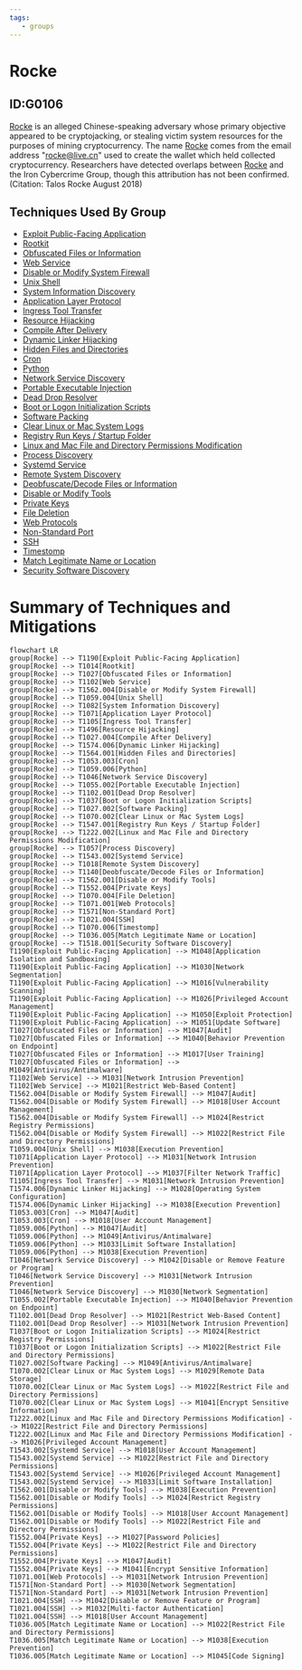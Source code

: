 ```yaml
---
tags:
   - groups
---
```

# Rocke
## ID:G0106
[Rocke](/mitre/groups/G0106) is an alleged Chinese-speaking adversary whose primary objective appeared to be cryptojacking, or stealing victim system resources for the purposes of mining cryptocurrency. The name [Rocke](/mitre/groups/G0106) comes from the email address "rocke@live.cn" used to create the wallet which held collected cryptocurrency. Researchers have detected overlaps between [Rocke](/mitre/groups/G0106) and the Iron Cybercrime Group, though this attribution has not been confirmed.(Citation: Talos Rocke August 2018)
## Techniques Used By Group
* [Exploit Public-Facing Application](techniques/T1190)
* [Rootkit](techniques/T1014)
* [Obfuscated Files or Information](techniques/T1027)
* [Web Service](techniques/T1102)
* [Disable or Modify System Firewall](techniques/T1562/004)
* [Unix Shell](techniques/T1059/004)
* [System Information Discovery](techniques/T1082)
* [Application Layer Protocol](techniques/T1071)
* [Ingress Tool Transfer](techniques/T1105)
* [Resource Hijacking](techniques/T1496)
* [Compile After Delivery](techniques/T1027/004)
* [Dynamic Linker Hijacking](techniques/T1574/006)
* [Hidden Files and Directories](techniques/T1564/001)
* [Cron](techniques/T1053/003)
* [Python](techniques/T1059/006)
* [Network Service Discovery](techniques/T1046)
* [Portable Executable Injection](techniques/T1055/002)
* [Dead Drop Resolver](techniques/T1102/001)
* [Boot or Logon Initialization Scripts](techniques/T1037)
* [Software Packing](techniques/T1027/002)
* [Clear Linux or Mac System Logs](techniques/T1070/002)
* [Registry Run Keys / Startup Folder](techniques/T1547/001)
* [Linux and Mac File and Directory Permissions Modification](techniques/T1222/002)
* [Process Discovery](techniques/T1057)
* [Systemd Service](techniques/T1543/002)
* [Remote System Discovery](techniques/T1018)
* [Deobfuscate/Decode Files or Information](techniques/T1140)
* [Disable or Modify Tools](techniques/T1562/001)
* [Private Keys](techniques/T1552/004)
* [File Deletion](techniques/T1070/004)
* [Web Protocols](techniques/T1071/001)
* [Non-Standard Port](techniques/T1571)
* [SSH](techniques/T1021/004)
* [Timestomp](techniques/T1070/006)
* [Match Legitimate Name or Location](techniques/T1036/005)
* [Security Software Discovery](techniques/T1518/001)

# Summary of Techniques and Mitigations
```mermaid
flowchart LR
group[Rocke] --> T1190[Exploit Public-Facing Application]
group[Rocke] --> T1014[Rootkit]
group[Rocke] --> T1027[Obfuscated Files or Information]
group[Rocke] --> T1102[Web Service]
group[Rocke] --> T1562.004[Disable or Modify System Firewall]
group[Rocke] --> T1059.004[Unix Shell]
group[Rocke] --> T1082[System Information Discovery]
group[Rocke] --> T1071[Application Layer Protocol]
group[Rocke] --> T1105[Ingress Tool Transfer]
group[Rocke] --> T1496[Resource Hijacking]
group[Rocke] --> T1027.004[Compile After Delivery]
group[Rocke] --> T1574.006[Dynamic Linker Hijacking]
group[Rocke] --> T1564.001[Hidden Files and Directories]
group[Rocke] --> T1053.003[Cron]
group[Rocke] --> T1059.006[Python]
group[Rocke] --> T1046[Network Service Discovery]
group[Rocke] --> T1055.002[Portable Executable Injection]
group[Rocke] --> T1102.001[Dead Drop Resolver]
group[Rocke] --> T1037[Boot or Logon Initialization Scripts]
group[Rocke] --> T1027.002[Software Packing]
group[Rocke] --> T1070.002[Clear Linux or Mac System Logs]
group[Rocke] --> T1547.001[Registry Run Keys / Startup Folder]
group[Rocke] --> T1222.002[Linux and Mac File and Directory Permissions Modification]
group[Rocke] --> T1057[Process Discovery]
group[Rocke] --> T1543.002[Systemd Service]
group[Rocke] --> T1018[Remote System Discovery]
group[Rocke] --> T1140[Deobfuscate/Decode Files or Information]
group[Rocke] --> T1562.001[Disable or Modify Tools]
group[Rocke] --> T1552.004[Private Keys]
group[Rocke] --> T1070.004[File Deletion]
group[Rocke] --> T1071.001[Web Protocols]
group[Rocke] --> T1571[Non-Standard Port]
group[Rocke] --> T1021.004[SSH]
group[Rocke] --> T1070.006[Timestomp]
group[Rocke] --> T1036.005[Match Legitimate Name or Location]
group[Rocke] --> T1518.001[Security Software Discovery]
T1190[Exploit Public-Facing Application] --> M1048[Application Isolation and Sandboxing]
T1190[Exploit Public-Facing Application] --> M1030[Network Segmentation]
T1190[Exploit Public-Facing Application] --> M1016[Vulnerability Scanning]
T1190[Exploit Public-Facing Application] --> M1026[Privileged Account Management]
T1190[Exploit Public-Facing Application] --> M1050[Exploit Protection]
T1190[Exploit Public-Facing Application] --> M1051[Update Software]
T1027[Obfuscated Files or Information] --> M1047[Audit]
T1027[Obfuscated Files or Information] --> M1040[Behavior Prevention on Endpoint]
T1027[Obfuscated Files or Information] --> M1017[User Training]
T1027[Obfuscated Files or Information] --> M1049[Antivirus/Antimalware]
T1102[Web Service] --> M1031[Network Intrusion Prevention]
T1102[Web Service] --> M1021[Restrict Web-Based Content]
T1562.004[Disable or Modify System Firewall] --> M1047[Audit]
T1562.004[Disable or Modify System Firewall] --> M1018[User Account Management]
T1562.004[Disable or Modify System Firewall] --> M1024[Restrict Registry Permissions]
T1562.004[Disable or Modify System Firewall] --> M1022[Restrict File and Directory Permissions]
T1059.004[Unix Shell] --> M1038[Execution Prevention]
T1071[Application Layer Protocol] --> M1031[Network Intrusion Prevention]
T1071[Application Layer Protocol] --> M1037[Filter Network Traffic]
T1105[Ingress Tool Transfer] --> M1031[Network Intrusion Prevention]
T1574.006[Dynamic Linker Hijacking] --> M1028[Operating System Configuration]
T1574.006[Dynamic Linker Hijacking] --> M1038[Execution Prevention]
T1053.003[Cron] --> M1047[Audit]
T1053.003[Cron] --> M1018[User Account Management]
T1059.006[Python] --> M1047[Audit]
T1059.006[Python] --> M1049[Antivirus/Antimalware]
T1059.006[Python] --> M1033[Limit Software Installation]
T1059.006[Python] --> M1038[Execution Prevention]
T1046[Network Service Discovery] --> M1042[Disable or Remove Feature or Program]
T1046[Network Service Discovery] --> M1031[Network Intrusion Prevention]
T1046[Network Service Discovery] --> M1030[Network Segmentation]
T1055.002[Portable Executable Injection] --> M1040[Behavior Prevention on Endpoint]
T1102.001[Dead Drop Resolver] --> M1021[Restrict Web-Based Content]
T1102.001[Dead Drop Resolver] --> M1031[Network Intrusion Prevention]
T1037[Boot or Logon Initialization Scripts] --> M1024[Restrict Registry Permissions]
T1037[Boot or Logon Initialization Scripts] --> M1022[Restrict File and Directory Permissions]
T1027.002[Software Packing] --> M1049[Antivirus/Antimalware]
T1070.002[Clear Linux or Mac System Logs] --> M1029[Remote Data Storage]
T1070.002[Clear Linux or Mac System Logs] --> M1022[Restrict File and Directory Permissions]
T1070.002[Clear Linux or Mac System Logs] --> M1041[Encrypt Sensitive Information]
T1222.002[Linux and Mac File and Directory Permissions Modification] --> M1022[Restrict File and Directory Permissions]
T1222.002[Linux and Mac File and Directory Permissions Modification] --> M1026[Privileged Account Management]
T1543.002[Systemd Service] --> M1018[User Account Management]
T1543.002[Systemd Service] --> M1022[Restrict File and Directory Permissions]
T1543.002[Systemd Service] --> M1026[Privileged Account Management]
T1543.002[Systemd Service] --> M1033[Limit Software Installation]
T1562.001[Disable or Modify Tools] --> M1038[Execution Prevention]
T1562.001[Disable or Modify Tools] --> M1024[Restrict Registry Permissions]
T1562.001[Disable or Modify Tools] --> M1018[User Account Management]
T1562.001[Disable or Modify Tools] --> M1022[Restrict File and Directory Permissions]
T1552.004[Private Keys] --> M1027[Password Policies]
T1552.004[Private Keys] --> M1022[Restrict File and Directory Permissions]
T1552.004[Private Keys] --> M1047[Audit]
T1552.004[Private Keys] --> M1041[Encrypt Sensitive Information]
T1071.001[Web Protocols] --> M1031[Network Intrusion Prevention]
T1571[Non-Standard Port] --> M1030[Network Segmentation]
T1571[Non-Standard Port] --> M1031[Network Intrusion Prevention]
T1021.004[SSH] --> M1042[Disable or Remove Feature or Program]
T1021.004[SSH] --> M1032[Multi-factor Authentication]
T1021.004[SSH] --> M1018[User Account Management]
T1036.005[Match Legitimate Name or Location] --> M1022[Restrict File and Directory Permissions]
T1036.005[Match Legitimate Name or Location] --> M1038[Execution Prevention]
T1036.005[Match Legitimate Name or Location] --> M1045[Code Signing]
```